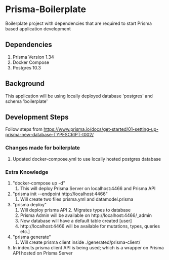 # Prisma-Boilerplate

Boilerplate project with dependencies that are required to start Prisma based application development

## Dependencies

1. Prisma Version 1.34
2. Docker Compose
3. Postgres 10.3

## Background

This application will be using locally deployed database 'postgres' and schema 'boilerplate'

## Development Steps

Follow steps from https://www.prisma.io/docs/get-started/01-setting-up-prisma-new-database-TYPESCRIPT-t002/

### Changes made for boilerplate

1. Updated docker-compose.yml to use locally hosted postgres database

### Extra Knowledge

1. "docker-compose up -d"
   1. This will deploy Prisma Server on localhost:4466 and Prisma API
2. "prisma init --endpoint http://localhost:4466"
   1. Will create two files prisma.yml and datamodel.prisma
3. "prisma deploy"
   1. Will deploy prisma API 2. Migrates types to database
   2. Prisma Admin will be available on http://localhost:4466/\_admin
   3. Now database will have a default table created [user]
   4. http://localhost:4466 will be available for mutations, types, queries etc.]
4. "prisma generate"
   1. Will create prisma client inside ./generated/prisma-client/
5. In index.ts prisma client API is being used; which is a wrapper on Prisma API hosted on Prisma Server
